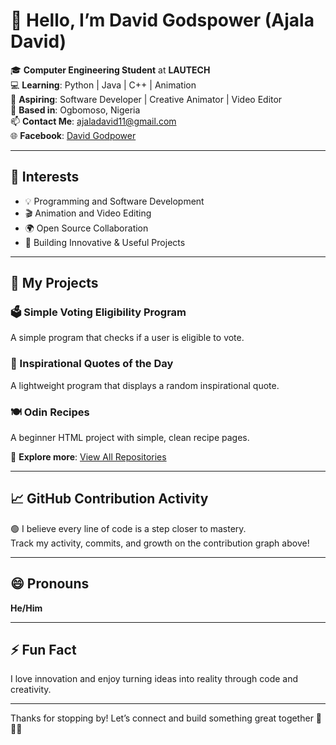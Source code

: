 # 👋 Hello, I’m David Godspower (Ajala David)

🎓 **Computer Engineering Student** at **LAUTECH**  
💻 **Learning**: Python | Java | C++ | Animation  
🚀 **Aspiring**: Software Developer | Creative Animator | Video Editor  
📍 **Based in**: Ogbomoso, Nigeria  
📫 **Contact Me**: [ajaladavid11@gmail.com](mailto:ajaladavid11@gmail.com)  
🌐 **Facebook**: [David Godpower](https://web.facebook.com/facebook.comDavidGodpower) 

---

## 👀 Interests

- 💡 Programming and Software Development  
- 🎬 Animation and Video Editing  
- 🌍 Open Source Collaboration  
- 🔧 Building Innovative & Useful Projects  

---

## 💼 My Projects

### 🗳 Simple Voting Eligibility Program  
A simple program that checks if a user is eligible to vote.

### 💬 Inspirational Quotes of the Day  
A lightweight program that displays a random inspirational quote.

### 🍽 Odin Recipes  
A beginner HTML project with simple, clean recipe pages.

🔗 **Explore more**: [View All Repositories](https://github.com/David-Godspower?tab=repositories)

---

## 📈 GitHub Contribution Activity

🟢 I believe every line of code is a step closer to mastery.  
Track my activity, commits, and growth on the contribution graph above!

---

## 😄 Pronouns  
**He/Him**

---

## ⚡ Fun Fact  
I love innovation and enjoy turning ideas into reality through code and creativity.

---

Thanks for stopping by! Let’s connect and build something great together 🚀🚀🚀
